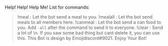 Help! Help! Help Me!
List for commands:
> !meal : Let the bot send a meal to you.
> !mealall : Let the bot send meals to all members here.
> !canmeal : Let the bot send a can food to you. Add `-all` after the command to send it to everyone.
> !clear : Send a lot of \\n. If you saw some bad thing but cant delete it, you can use this.
This Bot is design by Emojidiscord#9021.
Enjoy Your Bot!
